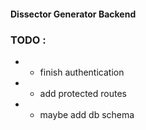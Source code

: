 #### Dissector Generator Backend

### TODO :

* - finish authentication
* - add protected routes
* - maybe add db schema